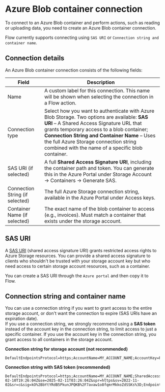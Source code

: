 # Azure Blob container connection 

To connect to an Azure Blob container and perform actions, such as reading or uploading data, you need to create an Azure Blob container connection.

Flow currently supports connecting using `SAS URI` or `Connection string and container name`.

## Connection details

An Azure Blob container connection consists of the following fields:

| Field             | Description                                                          |
| ----------------- | -------------------------------------------------------------------- |
| Name   | A custom label for this connection. This name will be shown when selecting the connection in a Flow action.    |
| Connection type     | Select how you want to authenticate with Azure Blob Storage. Two options are available: **SAS URI** – A Shared Access Signature URL that grants temporary access to a blob container; **Connection String and Container Name** – Uses the full Azure Storage connection string combined with the name of a specific blob container.  |
| SAS URI (if selected) |  	A full **Shared Access Signature URI**, including the container path and token. You can generate this in the Azure Portal under Storage Account → Containers → Generate  SAS.    |
| Connection String (if selected) | The full Azure Storage connection string, available in the Azure Portal under Access keys. |
| Container Name (if selected) | The exact name of the blob container to access (e.g., invoices). Must match a container that exists under the storage account. |

## SAS URI
A [SAS URI](https://learn.microsoft.com/en-us/azure/storage/common/storage-sas-overview) (shared access signature URI) grants restricted access rights to Azure Storage resources. You can provide a shared access signature to clients who shouldn't be trusted with your storage account key but who need access to certain storage account resources, such as a container.

You can create a SAS URI through the `Azure portal` and then copy it to Flow.  

## Connection string and container name

You can use a connection string if you want to grant access to the entire storage account, or don't want the connection to expire (SAS URIs have an expiration date).  
If you use a connection string, we strongly recommend using a **SAS token** instead of the account key in the connection string, to limit access to just a specific container. If you use the account key in the connection string, you grant access to all containers in the storage account.

**Connection string for storage account (not recommended)**
```
DefaultEndpointsProtocol=https;AccountName=MY_ACCOUNT_NAME;AccountKey=PnECntHiVbh2/w6f7tYK2p3cerWIxQlWBgkg+Ue4l2+ZuuwofCXutYWK/K/cxRUVO5216JLsF4W/O7KLhfMs8w==;EndpointSuffix=core.windows.net
```

**Connection string with SAS token (recommended)**
```
DefaultEndpointsProtocol=https;AccountName=MY_ACCOUNT_NAME;SharedAccessSignature=sp=r&st=2025-02-10T19:26:04Z&se=2025-02-11T03:26:04Z&spr=https&sv=2022-11-02&sr=c&sig=kO%2BbYtYRdB5PkunJPQKB%2F7avaw1o8fqmrMkkoZdSSKs%3D;EndpointSuffix=core.windows.net
```





